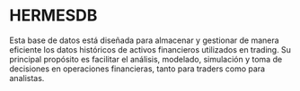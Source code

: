 # HERMESDB
Esta base de datos está diseñada para almacenar y gestionar de manera eficiente los datos históricos de activos financieros utilizados en trading. Su principal propósito es facilitar el análisis, modelado, simulación y toma de decisiones en operaciones financieras, tanto para traders como para analistas.
